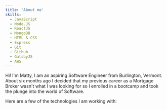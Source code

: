 ```yaml
---
title: 'About me'
skills:
  - JavaScript
  - Node.JS
  - ReactJS
  - MongoDB
  - HTML & CSS
  - Express
  - Git
  - Github
  - GatsbyJS
  - AWS
---
```


Hi! I'm Matty, I am an aspiring Software Engineer from Burlington,
Vermont. About six months ago I decided that my previous career as a
Mortgage Broker wasn't what I was looking for so I enrolled in a
bootcamp and took the plunge into the world of Software.

Here are a few of the technologies I am working with:
